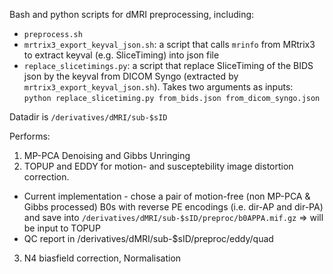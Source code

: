 Bash and python scripts for dMRI preprocessing, including:

 - `preprocess.sh`
 - `mrtrix3_export_keyval_json.sh`: a script that calls `mrinfo` from MRtrix3 to extract keyval (e.g. SliceTiming) into json file
 - `replace_slicetimings.py`: a script that replace SliceTiming of the BIDS json by the keyval from DICOM Syngo (extracted by `mrtrix3_export_keyval_json.sh`). Takes two arguments as inputs:  
`python replace_slicetiming.py from_bids.json from_dicom_syngo.json` 


Datadir is `/derivatives/dMRI/sub-$sID`

Performs:
1. MP-PCA Denoising and Gibbs Unringing 
2. TOPUP and EDDY for motion- and susceptebility image distortion correction. 
- Current implementation - chose a pair of motion-free (non MP-PCA & Gibbs processed) B0s with reverse PE encodings (i.e. dir-AP and dir-PA) and save into `/derivatives/dMRI/sub-$sID/preproc/b0APPA.mif.gz` => will be input to TOPUP
- QC report in /derivatives/dMRI/sub-$sID/preproc/eddy/quad
3. N4 biasfield correction, Normalisation
